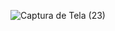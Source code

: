 ![Captura de Tela (23)](https://user-images.githubusercontent.com/57275766/80163671-3f88fc80-85ad-11ea-8ffb-b42f52abc59d.png)
